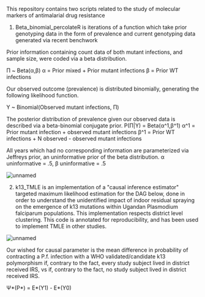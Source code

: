 This repository contains two scripts related to the study of molecular markers of antimalarial drug resistance

1. Beta_binomial_percolateR is iterations of a function which take prior genotyping data in the form of prevalence and current genotyping data generated via recent benchwork


Prior information containing count data of both mutant infections, and sample size, were coded via a beta distribution.

Π ~ Beta(α,β)
α = Prior mixed + Prior mutant infections
β = Prior WT infections

Our observed outcome (prevalence) is distributed binomially, generating the following likelihood function.

Y ~ Binomial(Observed mutant infections, Π) 

The posterior distribution of prevalence given our observed data is described via a beta-binomial conjugate prior. 
	P(Π|Y) = Beta(α^1,β^1) 
α^1 = Prior mutant infection + observed mutant infections 
β^1 = Prior WT infections + N observed - observed mutant infections 

All years which had no corresponding information are parameterized via Jeffreys prior, an uninformative prior of the beta distribution.
α uninformative = .5, 
β uninformative = .5

![unnamed](https://github.com/user-attachments/assets/6a6264a2-9bf6-4aee-bd60-6d7c5db81cee)

2. k13_TMLE is an implementation of a "causal inference estimator" targeted maximum likelihood estimation for the DAG below, done in order to understand the unidentified impact of indoor residual spraying on the emergence of k13 mutations within Ugandan Plasmodium falciparum populations. This implementation respects district level clustering. This code is annotated for reproducibility, and has been used to implement TMLE in other studies.

![unnamed](https://github.com/user-attachments/assets/48138212-5c41-469b-8141-9efc3a57fb42)

Our wished for causal parameter is the mean difference in probability of contracting a P.f. infection with a WHO validated/candidate k13 polymorphism if, contrary to the fact, every study subject lived in district received IRS, vs if, contrary to the fact, no study subject lived in district received IRS.

Ψ*(P*) = E*(Y1) - E*(Y0)







